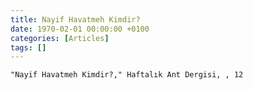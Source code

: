 ```yaml
---
title: Nayif Havatmeh Kimdir?
date: 1970-02-01 00:00:00 +0100
categories: [Articles]
tags: []
---
```


```"Nayif Havatmeh Kimdir?," Haftalık Ant Dergisi, , 12```


